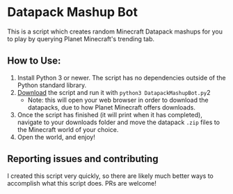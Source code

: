 # Datapack Mashup Bot
This is a script which creates random Minecraft Datapack mashups for you to play by querying Planet Minecraft's trending tab.

## How to Use:
1. Install Python 3 or newer. The script has no dependencies outside of the Python standard library. 
2. [Download](https://github.com/Ravbug/DatapackMashupBot/releases/latest) the script and run it with `python3 DatapackMashupBot.py`2
   - Note: this will open your web browser in order to download the datapacks, due to how Planet Minecraft offers downloads.
3. Once the script has finished (it will print when it has completed), navigate to your downloads folder and move the datapack `.zip` files to the Minecraft world of your choice.
4. Open the world, and enjoy!

## Reporting issues and contributing
I created this script very quickly, so there are likely much better ways to accomplish what this script does. PRs are welcome!